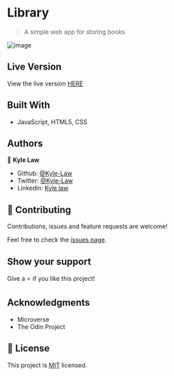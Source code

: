 # Library

> A simple web app for storing books

![image](https://user-images.githubusercontent.com/55923773/90045875-3eb5db00-dd02-11ea-8220-b87e1bf443a7.png)

## Live Version

View the live version [HERE](https://rawcdn.githack.com/Kyle-Law/library/58e2d078e4328eefbcb52cce7298823dadeac039/index.html)

## Built With

- JavaScript, HTML5, CSS

## Authors

👤 **Kyle Law**

- Github: [@Kyle-Law](https://github.com/Kyle-Law)
- Twitter: [@Kyle-Law](https://twitter.com/ZhunKhing)
- Linkedin: [Kyle law](https://www.linkedin.com/in/kyle-lawzhunkhing/)

## 🤝 Contributing

Contributions, issues and feature requests are welcome!

Feel free to check the [issues page](https://github.com/Kyle-Law/micro-reddit/issues?q=is%3Aissue+is%3Aopen+sort%3Aupdated-desc).

## Show your support

Give a ⭐️ if you like this project!

## Acknowledgments

- Microverse
- The Odin Project

## 📝 License

This project is [MIT](LICENSE) licensed.
